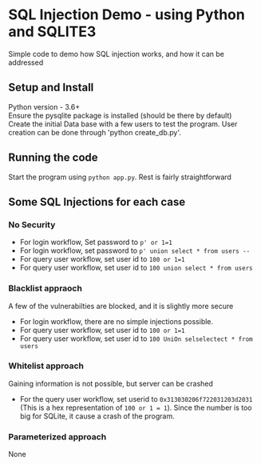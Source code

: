 # SQL Injection Demo - using Python and SQLITE3
Simple code to demo how SQL injection works, and how it can be addressed <br>

## Setup and Install
Python version - 3.6+ <br>
Ensure the pysqlite package is installed (should be there by default) <br>
Create the initial Data base with a few users to test the program. User creation can be done through 'python create_db.py'. <br>

## Running the code
Start the program using `python app.py`. Rest is fairly straightforward <br>

## Some SQL Injections for each case
### No Security
* For login workflow, Set password to `p' or 1=1`
* For login workflow, set password to `p' union select * from users --`
* For query user workflow, set user id to `100 or 1=1`
* For query user workflow, set user id to `100 union select * from users`

### Blacklist appraoch
A few of the vulnerabilties are blocked, and it is slightly more secure <br>
* For login workflow, there are no simple injections possible.
* For query user workflow, set user id to `100 or 1=1`
* For query user workflow, set user id to `100 UniOn selselectect * from users`

### Whitelist approach
Gaining information is not possible, but server can be crashed <br>
* For the query user workflow, set userid to `0x313030206f722031203d2031` (This is a hex representation of `100 or 1 = 1`). Since the number is too big for SQLite, it cause a crash of the program.

### Parameterized approach
None <br>
